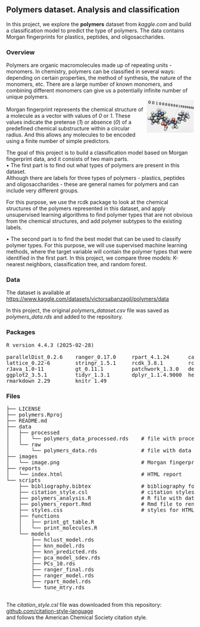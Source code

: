## Polymers dataset. Analysis and classification

In this project, we explore the **polymers** dataset from *kaggle.com*
and build a classification model to predict the type of polymers. The data contains Morgan fingerprints for plastics, peptides, and oligosaccharides. 

### Overview
 
Polymers are organic macromolecules made up of repeating  units - monomers.
In chemistry, polymers can be classified in several ways: depending on certain properties, the method of synthesis, the nature of the monomers, etc.
There are a large number of known monomers, and combining different monomers can give us a potentially infinite number of  unique  polymers.   
<img src="images/image.png" align="right" width="25%" height="25%"/>  
Morgan fingerprint represents the chemical structure of a molecule as a vector with values of *0* or *1*. These values indicate the pretense (*1*) or absence (*0*) of a predefined chemical substructure within a circular radius.  And this allows any molecules to be encoded using a finite number of simple predictors.  

The goal of this project is to build a classification model based on Morgan fingerprint data, and it consists of two main parts.  
• The first part is to find out what types of polymers are present in this dataset.  
Although there are labels for three types of polymers - plastics, peptides and 
oligosaccharides - these are general names for polymers and can include very different groups.   

For this purpose, we use the rcdk package to look at the chemical structures of 
the polymers represented in this dataset, and apply unsupervised learning algorithms 
to find polymer types that are not obvious from the chemical structures,
and add polymer subtypes to the existing labels.

• The second part is to find the best model that can be used to classify polymer types.
For this purpose, we will use supervised machine learning methods, where the target 
variable will contain the polymer types that were identified in the first part. 
In this project, we compare three models: K-nearest neighbors, classification tree, and random forest.   

### Data

The dataset is available at  
<https://www.kaggle.com/datasets/victorsabanzagil/polymers/data>   

In this project, the original *polymers_dataset.csv* file was saved as
*polymers_data.rds* and added to the repository.

### Packages
<pre>
R version 4.4.3 (2025-02-28)  

parallelDist_0.2.6    ranger_0.17.0     rpart_4.1.24      caret_7.0-1 
lattice_0.22-6        stringr_1.5.1     rcdk_3.8.1        rcdklibs_2.9
rJava_1.0-11          gt_0.11.1         patchwork_1.3.0   dendextend_1.19.0
ggplot2_3.5.1         tidyr_1.3.1       dplyr_1.1.4.9000  here_1.0.1 
rmarkdown_2.29        knitr_1.49 
</pre>
  
### Files  
<pre>
├── LICENSE 
├── polymers.Rproj 
├── README.md 
├── data 
│   ├── processed 
│   │   └── polymers_data_processed.rds    # file with processed data
│   └── raw 
│       └── polymers_data.rds              # file with data
├── images 
│   └── image.png                          # Morgan fingerprint image
├── reports 
│   └── index.html                         # HTML report
└── scripts 
    ├── bibliography.bibtex                # bibliography for HTML report
    ├── citation_style.csl                 # citation styles for HTML report
    ├── polymers_analysis.R                # R file with data analysis
    ├── polymers_report.Rmd                # Rmd file to render HTML report
    ├── styles.css                         # styles for HTML report
    ├── functions 
    │   ├── print_gt_table.R 
    │   └── print_molecules.R 
    └── models 
        ├── hclust_model.rds 
        ├── knn_model.rds 
        ├── knn_predicted.rds 
        ├── pca_model_sdev.rds 
        ├── PCs_10.rds 
        ├── ranger_final.rds 
        ├── ranger_model.rds 
        ├── rpart_model.rds 
        └── tune_mtry.rds 
 
</pre>
  
  
The *citation_style.csl* file was downloaded from this repository:
[github.com/citation-style-language](<https://github.com/citation-style-language/styles/blob/master/american-chemical-society.csl>)  
and follows the American Chemical Society citation style.  
  
  